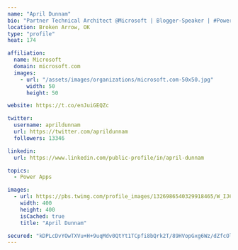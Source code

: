 ```yaml
---
name: "April Dunnam"
bio: "Partner Technical Architect @Microsoft | Blogger-Speaker | #PowerApps, #PowerAutomate, #Office365, #SharePoint | #WIT | #Karaoke Queen"
location: Broken Arrow, OK
type: "profile"
heat: 174

affiliation:
  name: Microsoft
  domain: microsoft.com
  images:
    - url: "/assets/images/organizations/microsoft.com-50x50.jpg"
      width: 50
      height: 50

website: https://t.co/enJuiGEQZc

twitter:
  username: aprildunnam
  url: https://twitter.com/aprildunnam
  followers: 13346

linkedin:
  url: https://www.linkedin.com/public-profile/in/april-dunnam

topics:
  - Power Apps

images:
  - url: https://pbs.twimg.com/profile_images/1326986540329918465/W_IJ6Ih2_400x400.jpg
    width: 400
    height: 400
    isCached: true
    title: "April Dunnam"

secured: "kDPLcDvYOwTXVu+H+9uqMdv0QtYt1TCpfi8bQrk2T/89HVopGxg6Wz/dZfcOlrBugsl0uqTQYobhvFTr10dRsfbA0LKoqWjiHFplvXXSYdK96lW+oHUWx1xqk2uB2qnDEOnwH9K9HlaEz1lwWN9C3Yqq8u39XgOfxXPRD89ZYRiy5ONeNjCgzcPF9WPiy2je8XI+3xV3XAFXSxa6Toat4S5DcZqYS+Xk4BVAth/bU8GJfYr07P+Q+HOfGdRv2N5X3cqrHeSYtjjqkZ95scEe3NvZqA+t+E1vzO6Ybjt9wxPa54wUUE5SXBxEgahbHw/krAAJpno532p92QbJqw3QA1iR3yuE6QnpxELA+SYZtK+j+/3cXO+VzzFQeSCPCqse6S/g5h7/CIMZtkIVwTeJCjx+593l90WY08sJy2GAdjc=;nTjd6hj8QNlRVTaRuG2XZA=="
---
```


